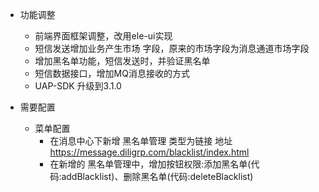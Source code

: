 + 功能调整
    + 前端界面框架调整，改用ele-ui实现
    + 短信发送增加业务产生市场 字段，原来的市场字段为消息通道市场字段
    + 增加黑名单功能，短信发送时，并验证黑名单
    + 短信数据接口，增加MQ消息接收的方式
    + UAP-SDK 升级到3.1.0
  

+ 需要配置
    + 菜单配置
      + 在消息中心下新增 黑名单管理 类型为链接 地址 https://message.diligrp.com/blacklist/index.html
      + 在新增的 黑名单管理中，增加按钮权限:添加黑名单(代码:addBlacklist)、删除黑名单(代码:deleteBlacklist)